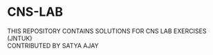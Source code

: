 # CNS-LAB
THIS REPOSITORY CONTAINS SOLUTIONS FOR CNS LAB EXERCISES (JNTUK)<br>
CONTRIBUTED BY SATYA AJAY
